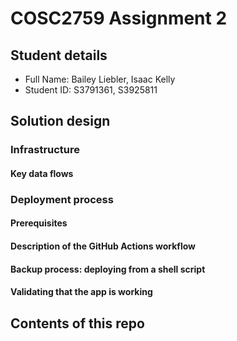 # COSC2759 Assignment 2

## Student details

- Full Name: Bailey Liebler, Isaac Kelly
- Student ID: S3791361, S3925811

## Solution design


### Infrastructure


#### Key data flows



### Deployment process

#### Prerequisites


#### Description of the GitHub Actions workflow



#### Backup process: deploying from a shell script


#### Validating that the app is working



## Contents of this repo


